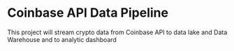 # Coinbase API Data Pipeline
This project will stream crypto data from Coinbase API to data lake and Data Warehouse and to analytic dashboard
